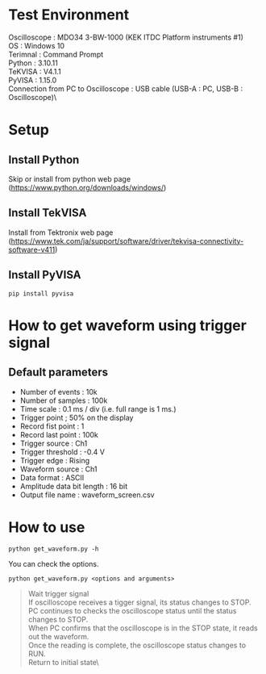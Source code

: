 # Test Environment
Oscilloscope : MDO34 3-BW-1000 (KEK ITDC Platform instruments #1)\
OS : Windows 10\
Terimnal : Command Prompt\
Python : 3.10.11\
TeKVISA : V4.1.1\
PyVISA : 1.15.0\
Connection from PC to Oscilloscope : USB cable (USB-A : PC, USB-B : Oscilloscope)\

# Setup
## Install Python
Skip or install from python web page (https://www.python.org/downloads/windows/)
## Install TekVISA
Install from Tektronix web page (https://www.tek.com/ja/support/software/driver/tekvisa-connectivity-software-v411)
## Install PyVISA
```
pip install pyvisa
```

# How to get waveform using trigger signal

## Default parameters
- Number of events : 10k
- Number of samples : 100k
- Time scale : 0.1 ms / div (i.e. full range is 1 ms.)
- Trigger point ; 50% on the display
- Record fist point : 1
- Record last point : 100k
- Trigger source : Ch1
- Trigger threshold : -0.4 V
- Trigger edge : Rising
- Waveform source : Ch1
- Data format : ASCII
- Amplitude data bit length : 16 bit
- Output file name : waveform\_screen.csv

# How to use
```
python get_waveform.py -h
```
You can check the options.
```
python get_waveform.py <options and arguments>
```
> Wait trigger signal\
> If oscilloscope receives a tigger signal, its status changes to STOP.\
> PC continues to checks the oscilloscope status until the status changes to STOP.\
> When PC confirms that the oscilloscope is in the STOP state, it reads out the waveform.\
> Once the reading is complete, the oscilloscope status changes to RUN.\
> Return to initial state\
